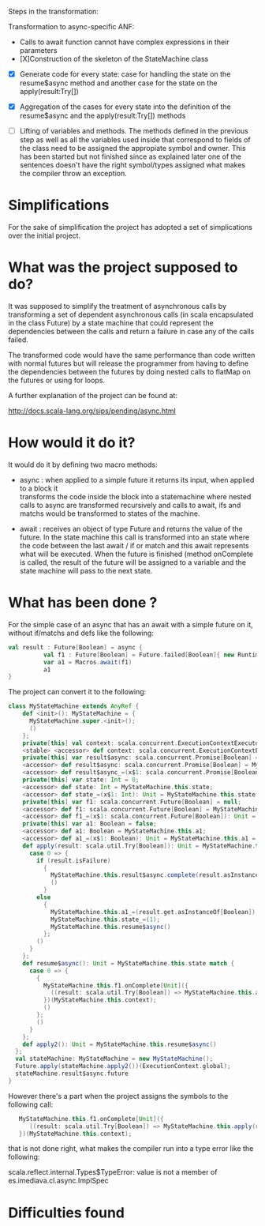 
Steps in the transformation:

Transformation to async-specific ANF:

- Calls to await function cannot have complex expressions in their parameters
- [X]Construction of the skeleton of the StateMachine class
- [X] Generate code for every state: case for handling the state on the resume$async method
 and another case for the state on the apply(result:Try[])
- [X] Aggregation of the cases for every state into the definition of the resume$async and the
 apply(result:Try[]) methods
- [ ] Lifting of variables and methods. The methods defined in the previous step as well as all
 the variables used inside that correspond to fields of the class need to be assigned the
 appropiate symbol and owner. This has been started but not finished since as explained later 
 one of the sentences doesn't have the right symbol/types assigned what makes the compiler throw
 an exception.
 

# Simplifications

For the sake of simplification the project has adopted a set of simplications over the initial
project.

# What was the project supposed to do?

It was supposed to simplify the treatment of asynchronous calls by transforming
a set of dependent asynchronous calls (in scala encapsulated in the class Future)
by a state machine that could represent the dependencies between the calls and return
a failure in case any of the calls failed.

The transformed code would have the same performance than code written with normal futures
but will release the programmer from having to define the dependencies between the futures
by doing nested calls to flatMap on the futures or using for loops.

A further explanation of the project can be found at: 

http://docs.scala-lang.org/sips/pending/async.html

# How would it do it?

It would do it by defining two macro methods:

 - async : when applied to a simple future it returns its input, when applied to a block it  
 transforms the code inside the block into a statemachine where nested calls to async are
 transformed recursively and calls to await, ifs and matchs would be transformed to states of
 the machine.

 - await : receives an object of type Future and returns the value of the future. In the state 
 machine this call is transformed into an state where the code between the last await / if or 
 match and this await represents what will be executed. When the future is finished (method 
 onComplete is called, the result of the future will be assigned to a variable and the state 
 machine will pass to the next state.

# What has been done ?

For the simple case of an async that has an await with a simple future on it, without if/matchs
and defs like the following:

```scala
val result : Future[Boolean] = async {
          val f1 : Future[Boolean] = Future.failed[Boolean]{ new RuntimeException("future that failed") } 
          var a1 = Macros.await(f1) 
          a1
}
```

The project can convert it to the following:

```scala
class MyStateMachine extends AnyRef {
    def <init>(): MyStateMachine = {
      MyStateMachine.super.<init>();
      ()
    };
    private[this] val context: scala.concurrent.ExecutionContextExecutor = scala.concurrent.ExecutionContext.Implicits.global;
    <stable> <accessor> def context: scala.concurrent.ExecutionContextExecutor = MyStateMachine.this.context;
    private[this] var result$async: scala.concurrent.Promise[Boolean] = Promise.apply[Boolean]();
    <accessor> def result$async: scala.concurrent.Promise[Boolean] = MyStateMachine.this.result$async;
    <accessor> def result$async_=(x$1: scala.concurrent.Promise[Boolean]): Unit = MyStateMachine.this.result$async = x$1;
    private[this] var state: Int = 0;
    <accessor> def state: Int = MyStateMachine.this.state;
    <accessor> def state_=(x$1: Int): Unit = MyStateMachine.this.state = x$1;
    private[this] var f1: scala.concurrent.Future[Boolean] = null;
    <accessor> def f1: scala.concurrent.Future[Boolean] = MyStateMachine.this.f1;
    <accessor> def f1_=(x$1: scala.concurrent.Future[Boolean]): Unit = MyStateMachine.this.f1 = x$1;
    private[this] var a1: Boolean = false;
    <accessor> def a1: Boolean = MyStateMachine.this.a1;
    <accessor> def a1_=(x$1: Boolean): Unit = MyStateMachine.this.a1 = x$1;
    def apply(result: scala.util.Try[Boolean]): Unit = MyStateMachine.this.state match {
      case 0 => {
        if (result.isFailure)
          {
            MyStateMachine.this.result$async.complete(result.asInstanceOf[scala.util.Try[Boolean]]);
            ()
          }
        else
          {
            MyStateMachine.this.a1_=(result.get.asInstanceOf[Boolean]);
            MyStateMachine.this.state_=(1);
            MyStateMachine.this.resume$async()
          };
        ()
      }
    };
    def resume$async(): Unit = MyStateMachine.this.state match {
      case 0 => {
        {
          MyStateMachine.this.f1.onComplete[Unit]({
            ((result: scala.util.Try[Boolean]) => MyStateMachine.this.apply(result))
          })(MyStateMachine.this.context);
          ()
        };
        ()
      }
    };
    def apply2(): Unit = MyStateMachine.this.resume$async()
  };
  val stateMachine: MyStateMachine = new MyStateMachine();
  Future.apply(stateMachine.apply2())(ExecutionContext.global);
  stateMachine.result$async.future
}
```

However there's a part when the project assigns the symbols to the following call:


```scala
   MyStateMachine.this.f1.onComplete[Unit]({
      ((result: scala.util.Try[Boolean]) => MyStateMachine.this.apply(result))
   })(MyStateMachine.this.context);
```

that is not done right, what makes the compiler run into a type error like the following:

scala.reflect.internal.Types$TypeError: value <none> is not a member of es.imediava.cl.async.ImplSpec


# Difficulties found 


